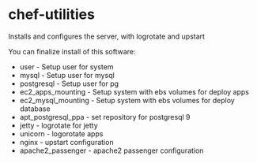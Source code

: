 chef-utilities
==============

Installs and configures the server, with logrotate and upstart

You can finalize install of this software:

* user - Setup user for system
* mysql - Setup user for mysql
* postgresql - Setup user for pg
* ec2_apps_mounting - Setup system with ebs volumes for deploy apps
* ec2_mysql_mounting - Setup system with ebs volumes for deploy database
* apt_postgresql_ppa - set repository for postgresql 9
* jetty - logrotate for jetty
* unicorn - logorotate apps
* nginx - upstart configuration
* apache2_passenger - apache2 passenger configuration